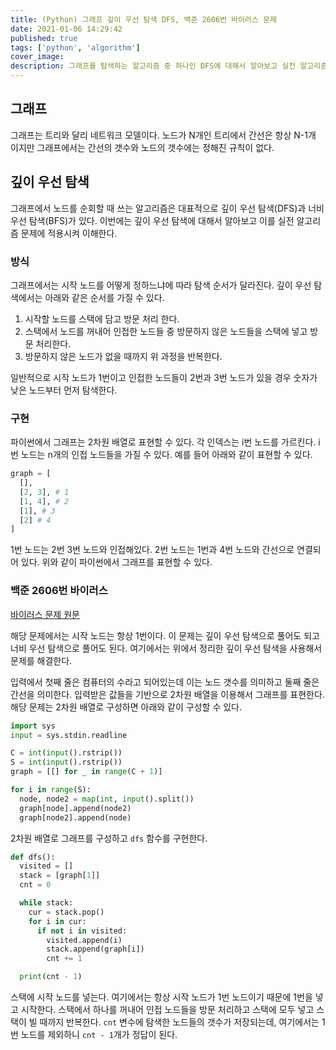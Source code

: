 ```yaml
---
title: (Python) 그래프 깊이 우선 탐색 DFS, 백준 2606번 바이러스 문제
date: 2021-01-06 14:29:42
published: true
tags: ['python', 'algorithm']
cover_image:
description: 그래프를 탐색하는 알고리즘 중 하나인 DFS에 대해서 알아보고 실전 알고리즘 문제에 적용하기
---
```


## 그래프

그래프는 트리와 달리 네트워크 모델이다. 노드가 N개인 트리에서 간선은 항상 N-1개 이지만 그래프에서는 간선의 갯수와 노드의 갯수에는 정해진 규칙이 없다.

## 깊이 우선 탐색

그래프에서 노드를 순회할 때 쓰는 알고리즘은 대표적으로 깊이 우선 탐색(DFS)과 너비 우선 탐색(BFS)가 있다. 이번에는 깊이 우선 탐색에 대해서 알아보고 이를 실전 알고리즘 문제에 적용시켜 이해한다.

### 방식

그래프에서는 시작 노드를 어떻게 정하느냐에 따라 탐색 순서가 달라진다. 깊이 우선 탐색에서는 아래와 같은 순서를 가질 수 있다.

1. 시작할 노드를 스택에 담고 방문 처리 한다.
2. 스택에서 노드를 꺼내어 인접한 노드들 중 방문하지 않은 노드들을 스택에 넣고 방문 처리한다.
3. 방문하지 않은 노드가 없을 때까지 위 과정을 반복한다.

일반적으로 시작 노드가 1번이고 인접한 노드들이 2번과 3번 노드가 있을 경우 숫자가 낮은 노드부터 먼저 탐색한다.

### 구현

파이썬에서 그래프는 2차원 배열로 표현할 수 있다. 각 인덱스는 i번 노드를 가르킨다. i번 노드는 n개의 인접 노드들을 가질 수 있다. 예를 들어 아래와 같이 표현할 수 있다.

```py
graph = [
  [],
  [2, 3], # 1
  [1, 4], # 2
  [1], # 3
  [2] # 4
]
```

1번 노드는 2번 3번 노드와 인접해있다. 2번 노드는 1번과 4번 노드와 간선으로 연결되어 있다. 위와 같이 파이썬에서 그래프를 표현할 수 있다.

### 백준 2606번 바이러스

[바이러스 문제 원문](https://www.acmicpc.net/problem/2606)

해당 문제에서는 시작 노드는 항상 1번이다. 이 문제는 깊이 우선 탐색으로 풀어도 되고 너비 우선 탐색으로 풀어도 된다. 여기에서는 위에서 정리한 깊이 우선 탐색을 사용해서 문제를 해결한다.

입력에서 첫째 줄은 컴퓨터의 수라고 되어있는데 이는 노드 갯수를 의미하고 둘째 줄은 간선을 의미한다. 입력받은 값들을 기반으로 2차원 배열을 이용해서 그래프를 표현한다. 해당 문제는 2차원 배열로 구성하면 아래와 같이 구성할 수 있다.

```py
import sys
input = sys.stdin.readline

C = int(input().rstrip())
S = int(input().rstrip())
graph = [[] for _ in range(C + 1)]

for i in range(S):
  node, node2 = map(int, input().split())
  graph[node].append(node2)
  graph[node2].append(node)
```

2차원 배열로 그래프를 구성하고 `dfs` 함수를 구현한다.

```py
def dfs():
  visited = []
  stack = [graph[1]]
  cnt = 0

  while stack:
    cur = stack.pop()
    for i in cur:
      if not i in visited:
        visited.append(i)
        stack.append(graph[i])
        cnt += 1

  print(cnt - 1)
```

스택에 시작 노드를 넣는다. 여기에서는 항상 시작 노드가 1번 노드이기 때문에 1번을 넣고 시작한다. 스택에서 하나를 꺼내어 인접 노드들을 방문 처리하고 스택에 모두 넣고 스택이 빌 때까지 반복한다. `cnt` 변수에 탐색한 노드들의 갯수가 저장되는데, 여기에서는 1번 노드를 제외하니 `cnt - 1`개가 정답이 된다.
